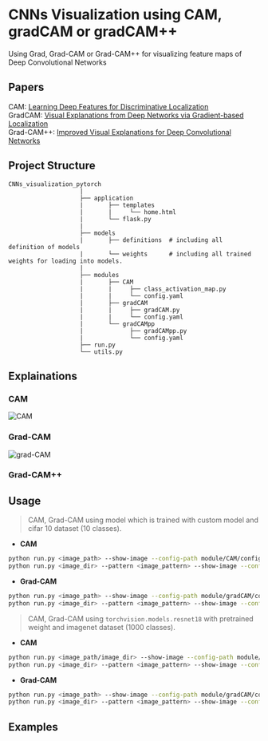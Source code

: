 # CNNs Visualization using CAM, gradCAM or gradCAM++
Using Grad, Grad-CAM or Grad-CAM++ for visualizing feature maps of Deep Convolutional Networks

## Papers
CAM: [Learning Deep Features for Discriminative Localization](https://arxiv.org/pdf/1512.04150.pdf)\
GradCAM: [Visual Explanations from Deep Networks via Gradient-based Localization](https://arxiv.org/pdf/1610.02391.pdf)\
Grad-CAM++: [Improved Visual Explanations for Deep Convolutional Networks](https://arxiv.org/pdf/1710.11063.pdf)

## Project Structure
```
CNNs_visualization_pytorch
                    |
                    ├── application
                    |	    ├── templates
                    |       |  	  └── home.html
                    |	    └── flask.py
                    |
                    ├── models
                    |	    ├── definitions  # including all definition of models
                    |	    └── weights      # including all trained weights for loading into models.
                    |
                    ├── modules
                    |	    ├── CAM
                    |       |     ├── class_activation_map.py
                    |       |  	  └── config.yaml
                    |	    ├── gradCAM
                    |       |     ├── gradCAM.py
                    |       |  	  └── config.yaml
                    |       └── gradCAMpp
                    |             ├── gradCAMpp.py
                    |       	  └── config.yaml
                    ├── run.py
                    └── utils.py
```

## Explainations

### CAM
![CAM](https://user-images.githubusercontent.com/61035926/128144722-1e073146-527b-4ca9-bbdc-fd775a35f190.PNG)

### Grad-CAM
![grad-CAM](https://user-images.githubusercontent.com/61035926/128145185-325695b6-50c2-4d3c-b60a-2fa64d0a2dbd.PNG)

### Grad-CAM++


## Usage

> CAM, Grad-CAM using model which is trained with custom model and cifar 10 dataset (10 classes).
* **CAM**
```bash
python run.py <image_path> --show-image --config-path module/CAM/config.yaml --module-name cifar_10
python run.py <image_dir> --pattern <image_pattern> --show-image --config-path module/CAM/config.yaml --module-name cifar_10
```
* **Grad-CAM**
```bash
python run.py <image_path> --show-image --config-path module/gradCAM/config.yaml --module-name cifar_10
python run.py <image_dir> --pattern <image_pattern> --show-image --config-path module/gradCAM/config.yaml --module-name cifar_10
```

> CAM, Grad-CAM using ```torchvision.models.resnet18``` with pretrained weight and imagenet dataset (1000 classes).
* **CAM**
```bash
python run.py <image_path/image_dir> --show-image --config-path module/CAM/config.yaml --module-name image_net
python run.py <image_dir> --pattern <image_pattern> --show-image --config-path module/CAM/config.yaml --module-name image_net
```
* **Grad-CAM**
```bash
python run.py <image_path> --show-image --config-path module/gradCAM/config.yaml --module-name image_net
python run.py <image_dir> --pattern <image_pattern> --show-image --config-path module/gradCAM/config.yaml --module-name image_net
```

## Examples

